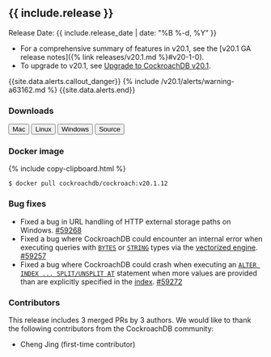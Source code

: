 <h2 id="{{ include.release | slugify }}">{{ include.release }}</h2>

Release Date: {{ include.release_date | date: "%B %-d, %Y" }}

- For a comprehensive summary of features in v20.1, see the [v20.1 GA release notes]({% link releases/v20.1.md %}#v20-1-0).
- To upgrade to v20.1, see [Upgrade to CockroachDB v20.1](https://www.cockroachlabs.com/docs/v20.1/upgrade-cockroach-version).

{{site.data.alerts.callout_danger}}
{% include /v20.1/alerts/warning-a63162.md %}
{{site.data.alerts.end}}

<h3 id="v20-1-12-downloads">Downloads</h3>

<div id="os-tabs" class="clearfix">
    <a href="https://binaries.cockroachdb.com/cockroach-v20.1.12.darwin-10.9-amd64.tgz"><button id="mac" data-eventcategory="mac-binary-release-notes">Mac</button></a>
    <a href="https://binaries.cockroachdb.com/cockroach-v20.1.12.linux-amd64.tgz"><button id="linux" data-eventcategory="linux-binary-release-notes">Linux</button></a>
    <a href="https://binaries.cockroachdb.com/cockroach-v20.1.12.windows-6.2-amd64.zip"><button id="windows" data-eventcategory="windows-binary-release-notes">Windows</button></a>
    <a href="https://binaries.cockroachdb.com/cockroach-v20.1.12.src.tgz"><button id="source" data-eventcategory="source-release-notes">Source</button></a>
</div>

<h3 id="v20-1-12-docker-image">Docker image</h3>

{% include copy-clipboard.html %}
~~~shell
$ docker pull cockroachdb/cockroach:v20.1.12
~~~

<h3 id="v20-1-12-bug-fixes">Bug fixes</h3>

- Fixed a bug in URL handling of HTTP external storage paths on Windows. [#59268][#59268]
- Fixed a bug where CockroachDB could encounter an internal error when executing queries with [`BYTES`](https://www.cockroachlabs.com/docs/v20.1/bytes) or [`STRING`](https://www.cockroachlabs.com/docs/v20.1/string) types via the [vectorized engine](../v20.1/vectorized-execution.html). [#59257][#59257]
- Fixed a bug where CockroachDB could crash when executing an [`ALTER INDEX ... SPLIT/UNSPLIT AT`](https://www.cockroachlabs.com/docs/v20.1/split-at) statement when more values are provided than are explicitly specified in the [index](https://www.cockroachlabs.com/docs/v20.1/indexes). [#59272][#59272]

<div class="release-note-contributors" markdown="1">

<h3 id="v20-1-12-contributors">Contributors</h3>

This release includes 3 merged PRs by 3 authors.
We would like to thank the following contributors from the CockroachDB community:

- Cheng Jing (first-time contributor)

</div>

[#59257]: https://github.com/cockroachdb/cockroach/pull/59257
[#59268]: https://github.com/cockroachdb/cockroach/pull/59268
[#59272]: https://github.com/cockroachdb/cockroach/pull/59272
